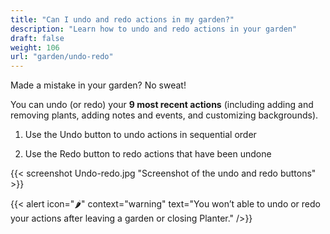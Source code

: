 ```yaml
---
title: "Can I undo and redo actions in my garden?"
description: "Learn how to undo and redo actions in your garden"
draft: false
weight: 106
url: "garden/undo-redo"
---
```


Made a mistake in your garden? No sweat!

You can undo (or redo) your **9 most recent actions** (including adding and removing plants, adding notes and events, and customizing backgrounds).

1. Use the Undo button to undo actions in sequential order

1. Use the Redo button to redo actions that have been undone

{{< screenshot Undo-redo.jpg "Screenshot of the undo and redo buttons" >}}<br />

{{< alert icon="🌶️" context="warning" text="You won’t able to undo or redo your actions after leaving a garden or closing Planter." />}}
